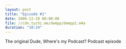 ```yaml
---
layout: post
title: "Episode #1"
date: 2006-12-28 00:00:00
file: //cdn.tychi.me/dwmpp/dwmpp1.m4a
duration: "10:24"
---
```


The original Dude, Where's my Podcast? Podcast episode
